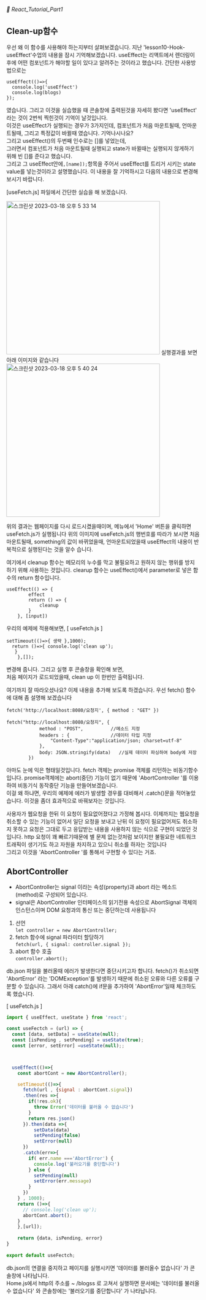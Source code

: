###### 🌵 React_Tutorial_Part1

## Clean-up함수
우선 왜 이 함수를 사용해야 하는지부터 살펴보겠습니다. 지난 'lesson10-Hook-useEffect'수업의 내용을 잠시 기억해보겠습니다.
useEffect는 리액트에서 렌더링이후에 어떤 컴포넌트가 해야할 일이 있다고 알려주는 것이라고 했습니다.  간단한 사용방법으로는 
```
useEffect(()=>{
  console.log('useEffect')
  console.log(blogs)
});
```    
였습니다.  그리고 이것을 실습했을 때 콘솔창에 출력된것을 자세히 봤다면 'useEffect' 라는 것이 2번씩 찍힌것이 기억이 날것입니다.   
이것은 useEffect가 실행되는 경우가 3가지인데, 컴포넌트가 처음 마운트될때, 언마운트될때, 그리고 특정값이 바뀔때 였습니다.
기억나시나요?   
그리고 useEffect()의 두번째 인수로는 []를 넣었는데,   
그러면서  컴포넌트가 처음 마운트될때 실행되고 state가 바뀔때는 실행되지 않게하기 위해 빈 []를 준다고 했습니다.   
그리고 그 useEffect안에```,[name]);```항목을 주어서 useEffect를 트리거 시키는 state value를 넣는것이라고 설명했습니다. 이 내용을 잘 기억하시고 다음의 내용으로 변경해 보시기 바랍니다.  

[useFetch.js] 파일에서 간단한 실습을 해 보겠습니다. 

<img width="400" alt="스크린샷 2023-03-18 오후 5 33 14" src="https://user-images.githubusercontent.com/48478079/226095014-3abb7326-2fda-40ed-b5ef-a0aec728f4a1.png">
실행결과를 보면 아래 이미지와 같습니다 

<img width="400" alt="스크린샷 2023-03-18 오후 5 40 24" src="https://user-images.githubusercontent.com/48478079/226095076-fc431b52-225d-4bf2-a6ec-2ec513aafc92.png">

위의 결과는 웹페이지를 다시 로드시켰을때이며, 메뉴에서 'Home' 버튼을 클릭하면 useFetch.js가 실행됩니다 위의 이미지에 useFetch.js의 행번호를 따라가 보시면 처음마운트될때, something의 값이 바뀌었을때, 언마운트되었을때 useEffect의 내용이 반복적으로 실행된다는 것을 알수 습니다.  

여기에서 cleanup 함수는 메모리의 누수를 막고 불필요하고 원하지 않는 행위를 방지하기 위해 사용하는 것입니다. 
clearup 함수는 useEffect()에서 parameter로 넣은 함수의 return 함수입니다. 
```
useEffect(() => {
        effect
        return () => {
            cleanup
        }
    }, [input])
```
우리의 예제에 적용해보면,  [ useFetch.js ]
``` 
setTimeout(()=>{ 생략 },1000); 
  return ()=>{ console.log('clean up');
   }
    },[]);
  ```    
 변경해 줍니다. 그리고 실행 후 콘솔창을 확인해 보면,   
 처음 페이지가 로드되었을때, clean up 이 한번만 출력됩니다. 
 
여기까지 잘 따라오셨나요?  이제 내용을 추가해 보도록 하겠습니다. 
우선 fetch() 함수에 대해 좀 설명해 보겠습니다   
``` 
fetch('http://localhost:8080/요청지', { method : "GET" })   

fetch("http://localhost:8080/요청지", {
            method : "POST",          //메소드 지정
            headers : {               //데이터 타입 지정
                "Content-Type":"application/json; charset=utf-8"
            },
            body: JSON.stringify(data)   //실제 데이터 파싱하여 body에 저장
        })
```   
아마도 눈에 익은 형태일것입니다. 
fetch 객체는 promise 객체를 리턴하는 비동기함수입니다. promise객체에는 abort(중단) 기능이 없기 때문에 'AbortController '를 이용하여 비동기식 동작중단 기능을 만들어보겠습니다.  
이걸 왜 하냐면, 우리의 예제에 에러가 발생할 경우를 대비해서 .catch()문을 적어놓았습니다.  이것을 좀더 효과적으로 바꿔보자는 것입니다.  

사용자가 웹요청을 한뒤 이 요청이 필요없어졌다고 가정해 봅시다. 이제까지는 웹요청을 취소할 수 있는 기능이 없어서 일단 요청을 보내고 난뒤 이 요청이 필요없어져도 취소하지 못하고 요청은 그대로 두고 응답받는 내용을 사용하지 않는 식으로 구현이 되었던 것입니다. http 요청이 꽤 빠르기때문에 별 문제 없는것처럼 보이지만 불필요한 네트워크 트래픽이 생기기도 하고 자원을 차지하고 있으니 취소를 하자는 것입니다   
그리고 이것을 'AbortController '를 통해서 구현할 수 있다는 거죠.


## AbortController 
- AbortController는 signal 이라는 속성(property)과 abort 라는 메소드(method)로 구성되어 있습니다. 
- signal은 AbortController 인터페이스의 읽기전용 속성으로 AbortSignal 객체의 인스턴스이며 DOM 요청과의 통신 또는 중단하는데 사용됩니다  

1. 선언  
  ``` let controller = new AbortController; ```   
2. fetch 함수에 signal 파라미터 할당하기  
    ``` fetch(url, { signal: controller.signal }); ```   
3. abort 함수 호출   
``` controller.abort(); ```    

db.json 파일을 불러올때 에러가 발생한다면 중단시키고자 합니다. fetch()가 취소되면 'AbortError' 라는 'DOMException'를 발생하기 때문에 취소된 오류와 다른 오류를 구분할 수 있습니다. 그래서 아래 catch()에 if문을 추가하여 'AbortError'일때 체크하도록 했습니다. 

[ useFetch.js ]   
```javascript
import { useEffect, useState } from 'react';

const useFectch = (url) => {
  const [data, setData] = useState(null);
  const [isPending , setPending] = useState(true);
  const [error, setError] =useState(null);;



  useEffect(()=>{
    const abortCont = new AbortController();

    setTimeout(()=>{
      fetch(url , {signal : abortCont.signal})
      .then(res =>{ 
        if(!res.ok){
          throw Error('데이터를 불러올 수 없습니다')
        }
        return res.json()
      }).then(data =>{
          setData(data)
          setPending(false)
          setError(null)
      })
      .catch(err=>{
        if( err.name ==='AbortError') {
          console.log('불러오기를 중단합니다')
        } else {
          setPending(null)
          setError(err.message)
        }
      })
    } , 1000);
    return ()=>{
      // console.log('clean up');
      abortCont.abort();
    }
    },[url]);
   
    return {data, isPending, error}
}
 
export default useFectch;

```    
db.json의 연결을 중지하고 페이지를 실행시키면 '데이터를 불러올수 없습니다' 가 콘솔창에 나타납니다.  
Home.js에서 http의 주소를 ~ /blogss 로 고쳐서 실행하면  문서에는 '데이터를 불러올 수 없습니다' 와 콘솔창에는 '불러오기를 중단합니다' 가 나타납니다.



